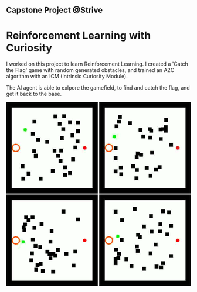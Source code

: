 ## Capstone Project @Strive
# Reinforcement Learning with Curiosity

I worked on this project to learn Reinforcement Learning. I created a 'Catch the Flag' game with random generated obstacles, and trained an A2C algorithm with an ICM (Intrinsic Curiosity Module).

The AI agent is able to exlpore the gamefield, to find and catch the flag, and get it back to the base.

<img src='https://github.com/alessiorecchia/curiosity_ai/blob/main/01.gif' width="250" height="250"> <img src='https://github.com/alessiorecchia/curiosity_ai/blob/main/02.gif' width="250" height="250"> <img src='https://github.com/alessiorecchia/curiosity_ai/blob/main/03.gif' width="250" height="250"> <img src='https://github.com/alessiorecchia/curiosity_ai/blob/main/04.gif' width="250" height="250">

